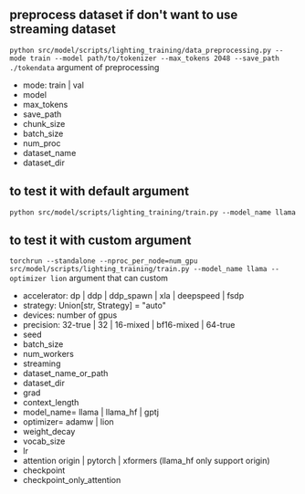 ## preprocess dataset if don't want to use streaming dataset
```python src/model/scripts/lighting_training/data_preprocessing.py --mode train --model path/to/tokenizer --max_tokens 2048 --save_path ./tokendata```
argument of preprocessing
- mode: train | val
- model
- max_tokens
- save_path
- chunk_size
- batch_size
- num_proc
- dataset_name
- dataset_dir
## to test it with default argument
```python src/model/scripts/lighting_training/train.py --model_name llama```
## to test it with custom argument
```torchrun --standalone --nproc_per_node=num_gpu src/model/scripts/lighting_training/train.py --model_name llama --optimizer lion```
argument that can custom
- accelerator: dp | ddp | ddp_spawn | xla | deepspeed | fsdp
- strategy: Union[str, Strategy] = "auto"
- devices: number of gpus
- precision: 32-true | 32 | 16-mixed | bf16-mixed | 64-true
- seed
- batch_size
- num_workers
- streaming
- dataset_name_or_path
- dataset_dir
- grad
- context_length
- model_name= llama | llama_hf | gptj
- optimizer= adamw | lion
- weight_decay
- vocab_size
- lr
- attention origin | pytorch | xformers (llama_hf only support origin)
- checkpoint
- checkpoint_only_attention
